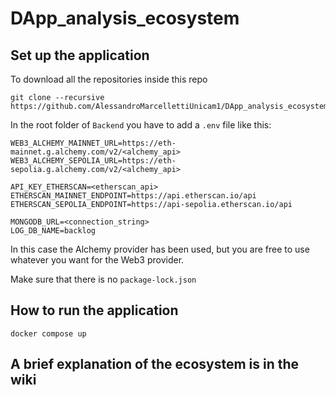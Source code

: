 ﻿# DApp_analysis_ecosystem


## Set up the application

To download all the repositories inside this repo

```
git clone --recursive https://github.com/AlessandroMarcellettiUnicam1/DApp_analysis_ecosystem.git
```

In the root folder of `Backend` you have to add a `.env` file like this:

```
WEB3_ALCHEMY_MAINNET_URL=https://eth-mainnet.g.alchemy.com/v2/<alchemy_api>
WEB3_ALCHEMY_SEPOLIA_URL=https://eth-sepolia.g.alchemy.com/v2/<alchemy_api>

API_KEY_ETHERSCAN=<etherscan_api>
ETHERSCAN_MAINNET_ENDPOINT=https://api.etherscan.io/api
ETHERSCAN_SEPOLIA_ENDPOINT=https://api-sepolia.etherscan.io/api

MONGODB_URL=<connection_string>
LOG_DB_NAME=backlog
```
In this case the Alchemy provider has been used, but you are free to use whatever you want for the Web3 provider.

Make sure that there is no `package-lock.json`
## How to run the application
```
docker compose up
```

## A brief explanation of the ecosystem is in the wiki 






